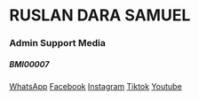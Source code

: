 <h1>RUSLAN DARA SAMUEL</h1>
<h3>Admin Support Media</h3>
<h5>BMI00007</h5>
<a href="https://wa.me/62895708460123">WhatsApp</a>
<a href="https://facebook.com/rushjr13">Facebook</a>
<a href="https://instagram.com/rusland_s">Instagram</a>
<a href="https://tiktok.com/@dm2675jz">Tiktok</a>
<a href="https://youtube.com/@rushjrentertainment">Youtube</a>
